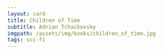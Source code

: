 ```yaml
---
layout: card
title: Children of Time
subtitle: Adrian Tchaikovsky
imgpath: /assets/img/books/children_of_time.jpg
tags: sci-fi
---
```

